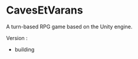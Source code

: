 CavesEtVarans
=============

A turn-based RPG game based on the Unity engine.

Version :
- building
